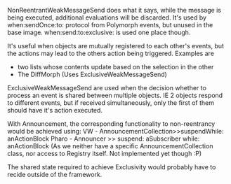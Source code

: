 NonReentrantWeakMessageSend does what it says, while the message is being executed, additional evaluations will be discarded.It's used by when:sendOnce:to: protocol from Polymorph events, but unused in the base image.when:send:to:exclusive: is used one place though.It's useful when objects are mutually registered to each other's events, but the actions may lead to the others action being triggered.Examples are - two lists whose contents update based on the selection in the other- The DiffMorph (Uses ExclusiveWeakMessageSend)ExclusiveWeakMessageSend are used when the decision whether to process an event is shared between multiple objects.IE 2 objects respond to different events, but if received simultaneously, only the first of them should have it's action executed.With Announcement, the corresponding functionality to non-reentrancy would be achieved using:VW - AnnouncementCollection>>suspendWhile:  anActionBlockPharo - Announcer >> suspend: aSubscriber while: anActionBlock (As we neither have a specific AnnouncementCollection class, nor access to Registry itself. Not implemented yet though :P)The shared state required to achieve Exclusivity would probably have to recide outside of the framework.